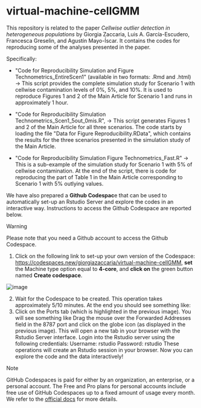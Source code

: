 # virtual-machine-cellGMM
This repository is related to the paper _Cellwise outlier detection in heterogeneous populations_ by Giorgia Zaccaria, Luis A. García-Escudero, Francesca Greselin, and Agustín Mayo-Íscar. It contains the codes for reproducing some of the analyses presented in the paper.

Specifically:
-  "Code for Reproducibility Simulation and Figure Technometrics_EntireScen1" (available in two formats: .Rmd and .html) $\rightarrow$ This script provides the complete simulation study for Scenario 1 with cellwise contamination levels of $0\%$, $5\%$, and $10\%$. It is used to reproduce Figures 1 and 2 of the Main Article for Scenario 1 and runs in approximately 1 hour.

-  "Code for Reproducibility Simulation Technometrics_Scen1_5out_0mis.R", $\rightarrow$ This script generates Figures 1 and 2 of the Main Article for all three scenarios. The code starts by loading the file "Data for Figure Reproducibility.RData", which contains the results for the three scenarios presented in the simulation study of the Main Article.

- "Code for Reproducibility Simulation Figure Technometrics_Fast.R" $\rightarrow$ This is a sub-example of the simulation study for Scenario 1 with $5\%$ of cellwise contamination. At the end of the script, there is code for reproducing the part of Table 1 in the Main Article corresponding to Scenario 1 with $5\%$ outlying values.

We have also prepared a **Github Codespac**e that can be used to automatically set-up an Rstudio Server and explore the codes in an interactive way. Instructions to access the Github Codespace are reported below.

> [!WARNING]
> Please note that you need a Github account to access the Github Codespace.

1. Click on the following link to set-up your own version of the Codespace: <https://codespaces.new/giorgiazaccaria/virtual-machine-cellGMM>, **set** the Machine type option equal to **4-core**, and **click on** the green button named **Create codespace**.
   
![image](https://github.com/user-attachments/assets/11992c98-cf65-4d15-9b58-aaf03b4f7af0)

2. Wait for the Codespace to be created. This operation takes approximately 5/10 minutes. At the end you should see something like:
3. Click on the Ports tab (which is highlighted in the previous image). You will see something like 
Drag the mouse over the Forwarded Addresses field in the 8787 port and click on the globe icon (as displayed in the previous image). This will open a new tab in your browser with the Rstudio Server interface. 
Login into the Rstudio server using the following credentials:
Username: rstudio
Password: rstudio
These operations will create an Rstudio session in your browser. Now you can explore the code and the data interactively!


> [!NOTE]
> GitHub Codespaces is paid for either by an organization, an enterprise, or a personal account. The Free and Pro plans for personal accounts include free use of GitHub Codespaces up to a fixed amount of usage every month.
 We refer to the <a href="https://docs.github.com/en/billing/managing-billing-for-your-products/managing-billing-for-github-codespaces/about-billing-for-github-codespaces">official docs</a> for more details.
